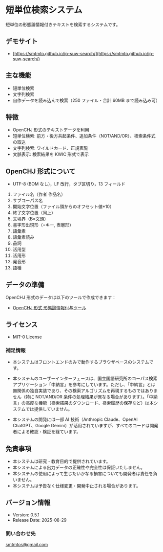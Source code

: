 # 短単位検索システム

短単位の形態論情報付きテキストを検索するシステムです。

## デモサイト

- [https://smtmto.github.io/jp-suw-search/](https://smtmto.github.io/jp-suw-search/)

## 主な機能

- 短単位検索
- 文字列検索
- 自作データを読み込んで検索（250 ファイル・合計 60MB まで読み込み可）

## 特徴

- OpenCHJ 形式のテキストデータを利用
- 短単位検索: 前方・後方共起条件、追加条件（NOT/AND/OR）、検索条件式の取込
- 文字列検索: ワイルドカード、正規表現
- 文脈表示: 検索結果を KWIC 形式で表示

## OpenCHJ 形式について

- UTF-8 (BOM なし)，LF 改行，タブ区切り，13 フィールド

1. ファイル名（作者 作品名）
2. サブコーパス名
3. 開始文字位置（ファイル頭からのオフセット値\*10）
4. 終了文字位置（同上）
5. 文境界（B=文頭）
6. 書字形出現形（=キー, 表層形）
7. 語彙素
8. 語彙素読み
9. 品詞
10. 活用型
11. 活用形
12. 発音形
13. 語種

## データの準備

OpenCHJ 形式のデータは以下のツールで作成できます：

- [OpenCHJ 形式 形態論情報付与ツール](https://github.com/smtmto/openchj-annotator)

## ライセンス

- MIT-0 License

### 補足情報

- 本システムはフロントエンドのみで動作するブラウザベースのシステムです。

- 本システムのユーザーインターフェースは、国立国語研究所のコーパス検索アプリケーション「中納言」を参考にしています。ただし、「中納言」とは無関係の独自実装であり、その検索アルゴリズムを再現するものではありません（特に NOT/AND/OR 条件の処理結果が異なる場合があります）。「中納言」の高度な機能（検索結果のダウンロード、検索履歴の保存など）は本システムでは提供していません。

- 本システムの開発には一部 AI 技術（Anthropic Claude、OpenAI ChatGPT、Google Gemini）が活用されていますが、すべてのコードは開発者による確認・検証を経ています。

## 免責事項

- 本システムは研究・教育目的で提供されています。
- 本システムによる出力データの正確性や完全性は保証いたしません。
- 本システムの使用によって生じたいかなる損害についても開発者は責任を負いません。
- 本システムは予告なく仕様変更・開発中止される場合があります。

## バージョン情報

- Version: 0.5.1
- Release Date: 2025-08-29

### 問い合わせ先

smtmtos@gmail.com
